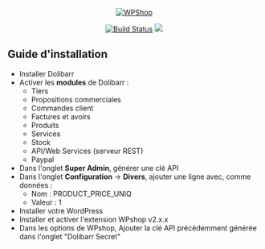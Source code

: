 <p align="center"><a href="https://www.wpshop.fr"><img src="https://www.eoxia.com/wp-content/uploads/2018/11/logo-final-max.png" alt="WPShop"></a></p>

<p align="center">
  <a href="https://travis-ci.org/Eoxia/wpshop"><img src="https://travis-ci.org/Eoxia/wpshop.svg?branch=2.0.0" alt="Build Status"></a>
  <a href="https://scrutinizer-ci.com/g/Eoxia/wpshop/?branch=2.0.0"><img src="https://scrutinizer-ci.com/g/Eoxia/wpshop/badges/quality-score.png?b=2.0.0" /></a>
</p>

## Guide d'installation
- Installer Dolibarr
- Activer les **modules** de Dolibarr :
	-  Tiers
	- Propositions commerciales
	- Commandes client
	-  Factures et avoirs
	- Produits
	- Services
	- Stock
	- API/Web Services (serveur REST)
	- Paypal
- Dans l'onglet **Super Admin**, générer une clé API
- Dans l'onglet **Configuration** -> **Divers**, ajouter une ligne avec, comme données :
	- Nom : PRODUCT_PRICE_UNIQ
	- Valeur : 1
- Installer votre WordPress
- Installer et activer l'extension WPshop v2.x.x
- Dans les options de WPshop, Ajouter la clé API précédemment générée dans l'onglet "Dolibarr Secret"
